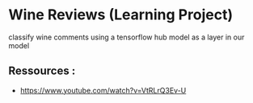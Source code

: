 # Wine Reviews (Learning Project)

classify wine comments using a tensorflow hub model as a layer in our model

## Ressources : 
- https://www.youtube.com/watch?v=VtRLrQ3Ev-U
